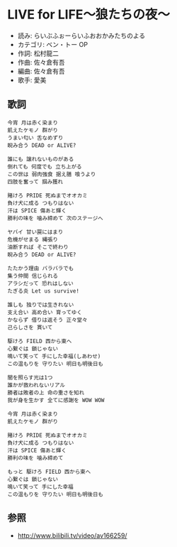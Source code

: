 LIVE for LIFE〜狼たちの夜〜
============================

- 読み: らいぶふぉーらいふおおかみたちのよる
- カテゴリ: ベン・トー OP
- 作詞: 松村龍二
- 作曲: 佐々倉有吾
- 編曲: 佐々倉有吾
- 歌手: 愛美


歌詞
-----

    今宵 月は赤く染まり
    飢えたケモノ 群がり
    うまい匂い 舌なめずり
    睨み合う DEAD or ALIVE?

    誰にも 譲れないものがある
    倒れても 何度でも 立ち上がる
    この世は 弱肉強食 据え膳 喰うより
    四肢を奮って 掴み獲れ

    賭けろ PRIDE 死ぬまでオオカミ
    負け犬に成る つもりはない
    汗は SPICE 傷あと輝く
    勝利の味を 噛み締めて 次のステージへ

    ヤバイ 甘い罠にはまり
    危機がせまる 縄張り
    油断すれば そこで終わり
    睨み合う DEAD or ALIVE?

    たたかう理由 バラバラでも
    集う仲間 信じられる
    アラシだって 恐れはしない
    たぎる炎 Let us survive!

    誰しも 独りでは生きれない
    支え合い 高め合い 育ってゆく
    かならず 借りは返そう 正々堂々
    己らしさを 貫いて

    駆けろ FIELD 西から東へ
    心繋ぐは 鎖じゃない
    鳴いて笑って 手にした幸福(しあわせ)
    この温もりを 守りたい 明日も明後日も

    闇を照らす光は1つ
    誰かが救われないリアル
    勝者は敗者の上 命の重さを知れ
    我が身を生かす 全てに感謝を WOW WOW

    今宵 月は赤く染まり
    飢えたケモノ 群がり

    賭けろ PRIDE 死ぬまでオオカミ
    負け犬に成る つもりはない
    汗は SPICE 傷あと輝く
    勝利の味を 噛み締めて

    もっと 駆けろ FIELD 西から東へ
    心繋ぐは 鎖じゃない
    鳴いて笑って 手にした幸福
    この温もりを 守りたい 明日も明後日も


参照
-----

- <http://www.bilibili.tv/video/av166259/>
